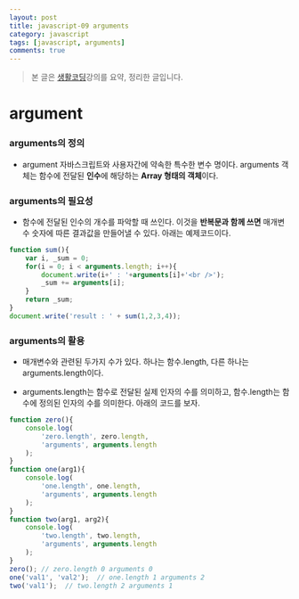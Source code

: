 ```yaml
---
layout: post
title: javascript-09 arguments
category: javascript
tags: [javascript, arguments]
comments: true
---
```


> 본 글은 [생활코딩](https://opentutorials.org/course/743/6548)강의를 요약, 정리한 글입니다.  

# argument

### arguments의 정의

- argument 자바스크립트와 사용자간에 약속한 특수한 변수 명이다. arguments 객체는 함수에 전달된 **인수**에 해당하는 **Array 형태의 객체**이다.

### arguments의 필요성

- 함수에 전달된 인수의 개수를 파악할 때 쓰인다. 이것을 **반복문과 함께 쓰면** 매개변수 숫자에 따른 결과값을 만들어낼 수 있다. 아래는 예제코드이다.

```javascript
function sum(){
    var i, _sum = 0;    
    for(i = 0; i < arguments.length; i++){
        document.write(i+' : '+arguments[i]+'<br />');
        _sum += arguments[i];
    }   
    return _sum;
}
document.write('result : ' + sum(1,2,3,4));
```

### arguments의 활용

- 매개변수와 관련된 두가지 수가 있다. 하나는 함수.length, 다른 하나는 arguments.length이다.

- arguments.length는 함수로 전달된 실제 인자의 수를 의미하고, 함수.length는 함수에 정의된 인자의 수를 의미한다. 아래의 코드를 보자.

```javascript
function zero(){
    console.log(
        'zero.length', zero.length,
        'arguments', arguments.length
    );
}
function one(arg1){
    console.log(
        'one.length', one.length,
        'arguments', arguments.length
    );
}
function two(arg1, arg2){
    console.log(
        'two.length', two.length,
        'arguments', arguments.length
    );
}
zero(); // zero.length 0 arguments 0 
one('val1', 'val2');  // one.length 1 arguments 2 
two('val1');  // two.length 2 arguments 1
```

